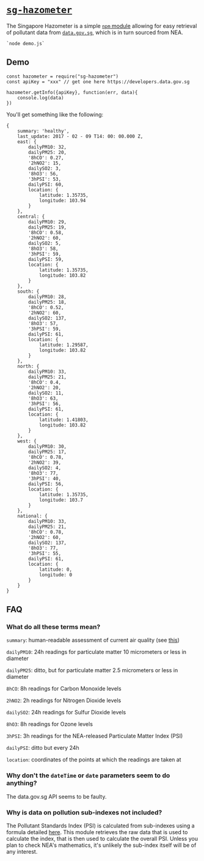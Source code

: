 # [`sg-hazometer`](https://github.com/hueyy/sg-hazometer)

The Singapore Hazometer is a simple [`npm` module](https://www.npmjs.com/package/sg-hazometer) allowing for easy retrieval of pollutant data from [`data.gov.sg`](https://data.gov.sg), which is in turn sourced from NEA.

	`node demo.js`

## Demo

	const hazometer = require("sg-hazometer")
	const apiKey = "xxx" // get one here https://developers.data.gov.sg
		
	hazometer.getInfo({apiKey}, function(err, data){
		console.log(data)
	})
		
You'll get something like the following:

```
{
	summary: 'healthy',
	last_update: 2017 - 02 - 09 T14: 00: 00.000 Z,
	east: {
		dailyPM10: 32,
		dailyPM25: 20,
		'8hCO': 0.27,
		'2hNO2': 15,
		dailySO2: 3,
		'8hO3': 56,
		'3hPSI': 53,
		dailyPSI: 60,
		location: {
			latitude: 1.35735,
			longitude: 103.94
		}
	},
	central: {
		dailyPM10: 29,
		dailyPM25: 19,
		'8hCO': 0.58,
		'2hNO2': 60,
		dailySO2: 5,
		'8hO3': 58,
		'3hPSI': 59,
		dailyPSI: 59,
		location: {
			latitude: 1.35735,
			longitude: 103.82
		}
	},
	south: {
		dailyPM10: 28,
		dailyPM25: 18,
		'8hCO': 0.52,
		'2hNO2': 60,
		dailySO2: 137,
		'8hO3': 57,
		'3hPSI': 59,
		dailyPSI: 61,
		location: {
			latitude: 1.29587,
			longitude: 103.82
		}
	},
	north: {
		dailyPM10: 33,
		dailyPM25: 21,
		'8hCO': 0.4,
		'2hNO2': 20,
		dailySO2: 11,
		'8hO3': 63,
		'3hPSI': 56,
		dailyPSI: 61,
		location: {
			latitude: 1.41803,
			longitude: 103.82
		}
	},
	west: {
		dailyPM10: 30,
		dailyPM25: 17,
		'8hCO': 0.78,
		'2hNO2': 39,
		dailySO2: 4,
		'8hO3': 77,
		'3hPSI': 40,
		dailyPSI: 56,
		location: {
			latitude: 1.35735,
			longitude: 103.7
		}
	},
	national: {
		dailyPM10: 33,
		dailyPM25: 21,
		'8hCO': 0.78,
		'2hNO2': 60,
		dailySO2: 137,
		'8hO3': 77,
		'3hPSI': 55,
		dailyPSI: 61,
		location: {
			latitude: 0,
			longitude: 0
		}
	}
}
```


## FAQ

### What do all these terms mean?

`summary`: human-readable assessment of current air quality (see [this](http://www.haze.gov.sg/images/default-source/default-album/psi-poster.jpg))

`dailyPM10`: 24h readings for particulate matter 10 micrometers or less in diameter

`dailyPM25`: ditto, but for particulate matter 2.5 micrometers or less in diameter

`8hCO`: 8h readings for Carbon Monoxide levels

`2hNO2`: 2h readings for Nitrogen Dioxide levels

`dailySO2`: 24h readings for Sulfur Dioxide levels

`8hO3`: 8h readings for Ozone levels

`3hPSI`: 3h readings for the NEA-released Particulate Matter Index (PSI)

`dailyPSI`: ditto but every 24h

`location`: coordinates of the points at which the readings are taken at

### Why don't the `dateTime` or `date` parameters seem to do anything?

The data.gov.sg API seems to be faulty.

### Why is data on pollution sub-indexes not included?

The Pollutant Standards Index (PSI) is calculated from sub-indexes using a formula detailed [here](http://www.haze.gov.sg/docs/default-source/faq/computation-of-the-pollutant-standards-index-(psi).pdf). This module retrieves the raw data that is used to calculate the index, that is then used to calculate the overall PSI. Unless you plan to check NEA's mathematics, it's unlikely the sub-index itself will be of any interest.
